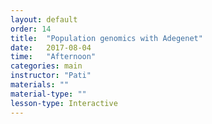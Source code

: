 ```yaml
---
layout: default
order: 14
title:  "Population genomics with Adegenet"
date:   2017-08-04
time:   "Afternoon"
categories: main
instructor: "Pati"
materials: ""
material-type: ""
lesson-type: Interactive
---
```




